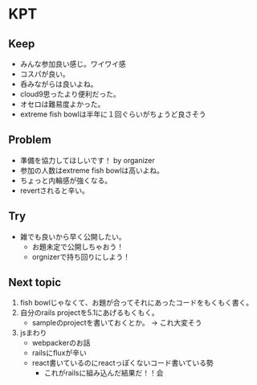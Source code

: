 # KPT

## Keep

- みんな参加良い感じ。ワイワイ感
- コスパが良い。
- 呑みながらは良いよね。
- cloud9思ったより便利だった。 
- オセロは難易度よかった。
- extreme fish bowlは半年に１回ぐらいがちょうど良さそう

## Problem

- 準備を協力してほしいです！ by organizer
- 参加の人数はextreme fish bowlは高いよね。
- ちょっと内輪感が強くなる。
- revertされると辛い。

## Try

- 雑でも良いから早く公開したい。 
    - お題未定で公開しちゃおう！
    - orgnizerで持ち回りにしよう！

## Next topic

1. fish bowlじゃなくて、お題が合ってそれにあったコードをもくもく書く。
2. 自分のrails projectを5.1にあげるもくもく。
    - sampleのprojectを書いておくとか。 -> これ大変そう
3. jsまわり
    - webpackerのお話
    - railsにfluxが辛い
    - react書いているのにreactっぽくないコード書いている勢
        - これがrailsに組み込んだ結果だ！！会
